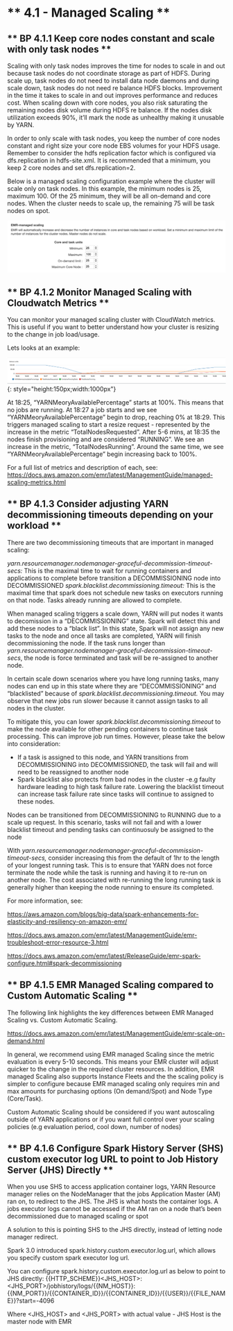 # ** 4.1 - Managed Scaling **

## ** BP 4.1.1 Keep core nodes constant and scale with only task nodes **

Scaling with only task nodes improves the time for nodes to scale in and out because task nodes do not coordinate storage as part of HDFS. During scale up, task nodes do not need to install data node daemons and during scale down, task nodes do not need re balance HDFS blocks. Improvement in the time it takes to scale in and out improves performance and reduces cost. When scaling down with core nodes, you also risk saturating the remaining nodes disk volume during HDFS re balance. If the nodes disk utilization exceeds 90%, it’ll mark the node as unhealthy making it unusable by YARN. 

In order to only scale with task nodes, you keep the number of core nodes constant and right size your core node EBS volumes for your HDFS usage. Remember to consider the hdfs replication factor which is configured via dfs.replication in hdfs-site.xml. It is recommended that a minimum, you keep 2 core nodes and set dfs.replication=2. 

Below is a managed scaling configuration example where the cluster will scale only on task nodes. In this example, the minimum nodes is 25, maximum 100. Of the 25 minimum, they will be all on-demand and core nodes. When the cluster needs to scale up, the remaining 75 will be task nodes on spot. 

![BP - 1](images/bp-1.png)


## ** BP 4.1.2 Monitor Managed Scaling with Cloudwatch Metrics **

You can monitor your managed scaling cluster with CloudWatch metrics. This is useful if you want to better understand how your cluster is resizing to the change in job load/usage. 

Lets looks at an example:

![!BP - 2](images/bp-3.png){: style="height:150px;width:1000px"}

At 18:25, “YARNMeoryAvailablePercentage” starts at 100%. This means that no jobs are running. At 18:27 a job starts and we see “YARNMeoryAvailablePercentage” begin to drop, reaching 0% at 18:29. This triggers managed scaling to start a resize request - represented by the increase in the metric “TotalNodesRequested”. After 5-6 mins, at 18:35 the nodes finish provisioning and are considered “RUNNING”. We see an increase in the metric, “TotalNodesRunning”. Around the same time, we see “YARNMeoryAvailablePercentage” begin increasing back to 100%. 


For a full list of metrics and description of each, see:
<https://docs.aws.amazon.com/emr/latest/ManagementGuide/managed-scaling-metrics.html>

## ** BP 4.1.3 Consider adjusting YARN decommissioning timeouts depending on your workload **

There are two decommissioning timeouts that are important in managed scaling:

*yarn.resourcemanager.nodemanager-graceful-decommission-timeout-secs:* This is the maximal time to wait for running containers and applications to complete before transition a DECOMMISSIONING node into DECOMMISSIONED
*spark.blacklist.decommissioning.timeout:* This is the maximal time that spark does not schedule new tasks on executors running on that node. Tasks already running are allowed to complete.

When managed scaling triggers a scale down, YARN will put nodes it wants to decomission in a “DECOMMISSIONING” state.  Spark will detect this and add these nodes to a “black list”. In this state, Spark will not assign any new tasks to the node and once all tasks are completed, YARN will finish decommissioning the node. If the task runs longer than *yarn.resourcemanager.nodemanager-graceful-decommission-timeout-secs*, the node is force terminated and task will be re-assigned to another node.

In certain scale down scenarios where you have long running tasks, many nodes can end up in this state where they are “DECOMMISSIONING” and “blacklisted” because of *spark.blacklist.decommissioning.timeout.* You may observe that new jobs run slower because it cannot assign tasks to all nodes in the cluster.

To mitigate this, you can lower *spark.blacklist.decommissioning.timeout* to make the node available for other pending containers to continue task processing. This can improve job run times. However, please take the below into consideration:

* If a task is assigned to this node, and YARN transitions from DECOMMISSIONING into DECOMMISSIONED, the task will fail and will need to be reassigned to another node 
* Spark blacklist also protects from bad nodes in the cluster -e.g faulty hardware leading to high task failure rate. Lowering the blacklist timeout can increase task failure rate since tasks will continue to assigned to these nodes.

Nodes can be transitioned from DECOMMISSIONING to RUNNING due to a scale up request. In this scenario, tasks will not fail and with a lower blacklist timeout and pending tasks can continuosuly be assigned to the node


With *yarn.resourcemanager.nodemanager-graceful-decommission-timeout-secs,* consider increasing this from the default of 1hr to the length of your longest running task. This is to ensure that YARN does not force terminate the node while the task is running and having it to re-run on another node. The cost associated with re-running the long running task is generally higher than keeping the node running to ensure its completed.

For more information, see:

<https://aws.amazon.com/blogs/big-data/spark-enhancements-for-elasticity-and-resiliency-on-amazon-emr/>

<https://docs.aws.amazon.com/emr/latest/ManagementGuide/emr-troubleshoot-error-resource-3.html>

<https://docs.aws.amazon.com/emr/latest/ReleaseGuide/emr-spark-configure.html#spark-decommissioning>


## ** BP 4.1.5 EMR Managed Scaling compared to Custom Automatic Scaling **

The following link highlights the key differences between EMR Managed Scaling vs. Custom Automatic Scaling.

<https://docs.aws.amazon.com/emr/latest/ManagementGuide/emr-scale-on-demand.html>

In general, we recommend using EMR managed Scaling since the metric evaluation is every 5-10 seconds. This means your EMR cluster will adjust quicker to the change in the required cluster resources. In addition, EMR managed Scaling also supports Instance Fleets and the the scaling policy is simpler to configure because EMR managed scaling only requires min and max amounts for purchasing options (On demand/Spot) and Node Type (Core/Task). 

Custom Automatic Scaling should be considered if you want autoscaling outside of YARN applications or if you want full control over your scaling policies (e.g evaluation period, cool down, number of nodes)

## ** BP 4.1.6 Configure Spark History Server (SHS) custom executor log URL to point to Job History Server (JHS) Directly  **

When you use SHS to access application container logs, YARN Resource manager relies on the NodeManager that the jobs Application Master (AM) ran on, to redirect to the JHS. The JHS is what hosts the container logs. A jobs executor logs cannot be accessed if the AM ran on a node that’s been decommissioned due to managed scaling or spot

A solution to this is pointing SHS to the JHS directly, instead of letting node manager redirect. 

Spark 3.0 introduced spark.history.custom.executor.log.url, which allows you specify custom spark executor log url.
 
You can configure spark.history.custom.executor.log.url as below to point to JHS directly:
{{HTTP_SCHEME}}<JHS_HOST>:<JHS_PORT>/jobhistory/logs/{{NM_HOST}}:{{NM_PORT}}/{{CONTAINER_ID}}/{{CONTAINER_ID}}/{{USER}}/{{FILE_NAME}}?start=-4096

Where <JHS_HOST> and <JHS_PORT> with actual value - JHS Host is the master node with EMR 



